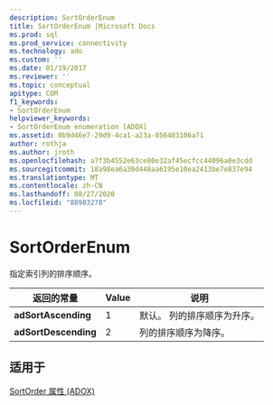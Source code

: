 ```yaml
---
description: SortOrderEnum
title: SortOrderEnum |Microsoft Docs
ms.prod: sql
ms.prod_service: connectivity
ms.technology: ado
ms.custom: ''
ms.date: 01/19/2017
ms.reviewer: ''
ms.topic: conceptual
apitype: COM
f1_keywords:
- SortOrderEnum
helpviewer_keywords:
- SortOrderEnum enumeration [ADOX]
ms.assetid: 0b9d46e7-29d9-4ca1-a23a-056403106a71
author: rothja
ms.author: jroth
ms.openlocfilehash: a7f3b4552e63ce80e32af45ecfcc44096a0e3cdd
ms.sourcegitcommit: 18a98ea6a30d448aa6195e10ea2413be7e837e94
ms.translationtype: MT
ms.contentlocale: zh-CN
ms.lasthandoff: 08/27/2020
ms.locfileid: "88983278"
---
```

# <a name="sortorderenum"></a>SortOrderEnum
指定索引列的排序顺序。  
  
|返回的常量|Value|说明|  
|--------------|-----------|-----------------|  
|**adSortAscending**|1|默认。 列的排序顺序为升序。|  
|**adSortDescending**|2|列的排序顺序为降序。|  
  
## <a name="applies-to"></a>适用于  
 [SortOrder 属性 (ADOX)](./sortorder-property-adox.md)